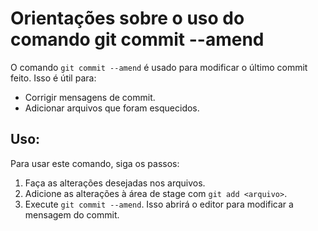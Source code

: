 # Orientações sobre o uso do comando git commit --amend

O comando `git commit --amend` é usado para modificar o último commit feito. Isso é útil para:

- Corrigir mensagens de commit.
- Adicionar arquivos que foram esquecidos.

## Uso:

Para usar este comando, siga os passos:

1. Faça as alterações desejadas nos arquivos.
2. Adicione as alterações à área de stage com `git add <arquivo>`.
3. Execute `git commit --amend`. Isso abrirá o editor para modificar a mensagem do commit.
